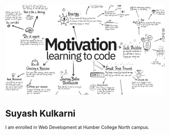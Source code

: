 ![COVER IMAGE](./_readme/coverimg.png)
# Suyash Kulkarni

I am enrolled in Web Development at Humber College North campus.

